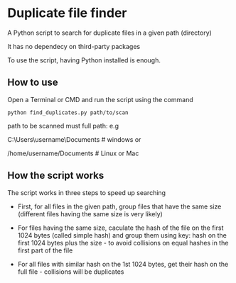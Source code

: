 # Duplicate file finder

A Python script to search for duplicate files in a given path (directory)

It has no dependecy on third-party packages

To use the script, having Python installed is enough.

## How to use

Open a Terminal or CMD and run the script using the command

```
python find_duplicates.py path/to/scan
```

path to be scanned must full path: e.g

C:\Users\username\Documents # windows or

/home/username/Documents # Linux or Mac

## How the script works

The script works in three steps to speed up searching

- First, for all files in the given path, group files that have the same size (different files having the same size is very likely)

- For files having the same size, caculate the hash of the file on the first 1024 bytes (called simple hash) and group them using key: hash on the first 1024 bytes plus the size - to avoid collisions on equal hashes in the first part of the file

- For all files with similar hash on the 1st 1024 bytes, get their hash on the full file - collisions will be duplicates
